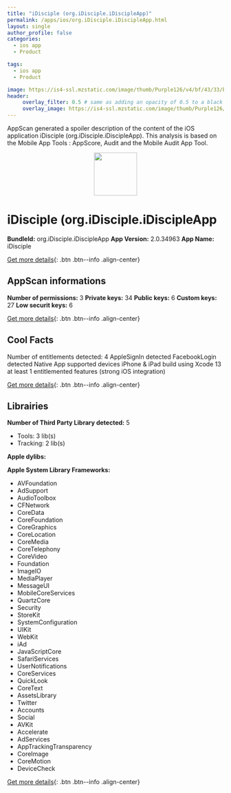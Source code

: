 ```yaml
---
title: "iDisciple (org.iDisciple.iDiscipleApp)"
permalink: /apps/ios/org.iDisciple.iDiscipleApp.html
layout: single
author_profile: false
categories: 
  - ios app 
  - Product 

tags: 
  - ios app 
  - Product 

image: https://is4-ssl.mzstatic.com/image/thumb/Purple126/v4/bf/43/33/bf4333f5-1492-6166-918a-90dd1acd1efd/AppIcon-1x_U007emarketing-0-10-0-85-220.png/512x512bb.jpg
header: 
     overlay_filter: 0.5 # same as adding an opacity of 0.5 to a black background
     overlay_image: https://is4-ssl.mzstatic.com/image/thumb/Purple126/v4/bf/43/33/bf4333f5-1492-6166-918a-90dd1acd1efd/AppIcon-1x_U007emarketing-0-10-0-85-220.png/512x512bb.jpg
---
```

AppScan generated a spoiler description of the content of the iOS application iDisciple (org.iDisciple.iDiscipleApp). This analysis is based on the Mobile App Tools : AppScore, Audit and the Mobile Audit App Tool.

  
  
<div style="text-align: center;"><img src="https://is4-ssl.mzstatic.com/image/thumb/Purple126/v4/bf/43/33/bf4333f5-1492-6166-918a-90dd1acd1efd/AppIcon-1x_U007emarketing-0-10-0-85-220.png/512x512bb.jpg" width="100" height="100"></div>  
  
# iDisciple (org.iDisciple.iDiscipleApp

**BundleId:** org.iDisciple.iDiscipleApp
**App Version:** 2.0.34963
**App Name:** iDisciple


[Get more details](/pricing.html){: .btn .btn--info .align-center}  
  
## AppScan informations 

**Number of permissions:** 3
**Private keys:** 34
**Public keys:** 6
**Custom keys:** 27
**Low securit keys:** 6
  
[Get more details](/pricing.html){: .btn .btn--info .align-center}

## Cool Facts

Number of entitlements detected: 4
AppleSignIn detected
FacebookLogin detected
Native App
supported devices iPhone & iPad
build using Xcode 13
at least 1 entitlemented features (strong iOS integration)
  
[Get more details](/pricing.html){: .btn .btn--info .align-center}

## Librairies 
**Number of Third Party Library detected:** 5
- Tools: 3 lib(s)
- Tracking: 2 lib(s)

**Apple dylibs:**


**Apple System Library Frameworks:**
- AVFoundation
- AdSupport
- AudioToolbox
- CFNetwork
- CoreData
- CoreFoundation
- CoreGraphics
- CoreLocation
- CoreMedia
- CoreTelephony
- CoreVideo
- Foundation
- ImageIO
- MediaPlayer
- MessageUI
- MobileCoreServices
- QuartzCore
- Security
- StoreKit
- SystemConfiguration
- UIKit
- WebKit
- iAd
- JavaScriptCore
- SafariServices
- UserNotifications
- CoreServices
- QuickLook
- CoreText
- AssetsLibrary
- Twitter
- Accounts
- Social
- AVKit
- Accelerate
- AdServices
- AppTrackingTransparency
- CoreImage
- CoreMotion
- DeviceCheck


  
[Get more details](/pricing.html){: .btn .btn--info .align-center}

